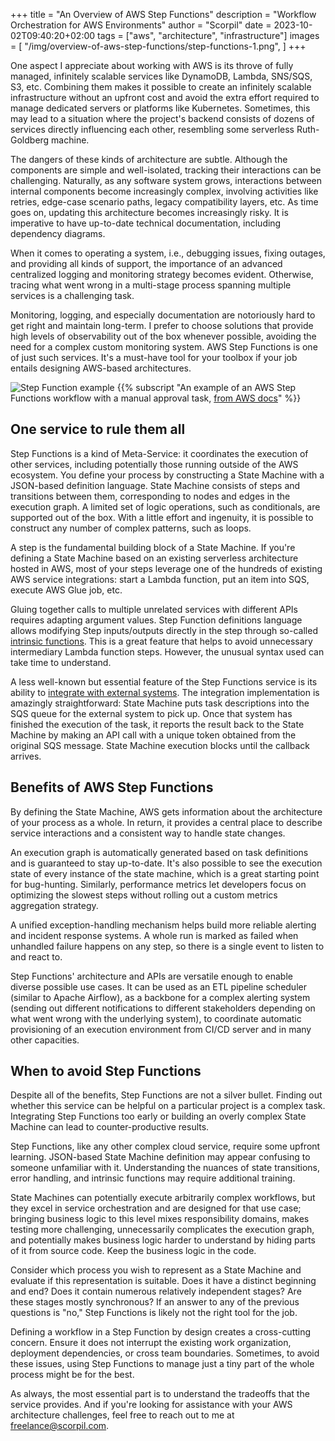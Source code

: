 +++
title = "An Overview of AWS Step Functions"
description = "Workflow Orchestration for AWS Environments"
author = "Scorpil"
date = 2023-10-02T09:40:20+02:00
tags = ["aws", "architecture", "infrastructure"]
images = [
    "/img/overview-of-aws-step-functions/step-functions-1.png",
]
+++

One aspect I appreciate about working with AWS is its throve of fully managed, infinitely scalable services like DynamoDB, Lambda, SNS/SQS, S3, etc. Combining them makes it possible to create an infinitely scalable infrastructure without an upfront cost and avoid the extra effort required to manage dedicated servers or platforms like Kubernetes. Sometimes, this may lead to a situation where the project's backend consists of dozens of services directly influencing each other, resembling some serverless Ruth-Goldberg machine.

The dangers of these kinds of architecture are subtle. Although the components are simple and well-isolated, tracking their interactions can be challenging. Naturally, as any software system grows, interactions between internal components become increasingly complex, involving activities like retries, edge-case scenario paths, legacy compatibility layers, etc. As time goes on, updating this architecture becomes increasingly risky. It is imperative to have up-to-date technical documentation, including dependency diagrams.

When it comes to operating a system, i.e., debugging issues, fixing outages, and providing all kinds of support, the importance of an advanced centralized logging and monitoring strategy becomes evident. Otherwise, tracing what went wrong in a multi-stage process spanning multiple services is a challenging task.

Monitoring, logging, and especially documentation are notoriously hard to get right and maintain long-term. I prefer to choose solutions that provide high levels of observability out of the box whenever possible, avoiding the need for a complex custom monitoring system. AWS Step Functions is one of just such services. It's a must-have tool for your toolbox if your job entails designing AWS-based architectures.

![Step Function example](/img/overview-of-aws-step-functions/step-functions-1.png)
{{% subscript "An example of an AWS Step Functions workflow with a manual approval task, [from AWS docs](https://aws.amazon.com/step-functions/use-cases/)" %}}

## One service to rule them all

Step Functions is a kind of Meta-Service: it coordinates the execution of other services, including potentially those running outside of the AWS ecosystem. You define your process by constructing a State Machine with a JSON-based definition language. State Machine consists of steps and transitions between them, corresponding to nodes and edges in the execution graph. A limited set of logic operations, such as conditionals, are supported out of the box. With a little effort and ingenuity, it is possible to construct any number of complex patterns, such as loops.

A step is the fundamental building block of a State Machine. If you're defining a State Machine based on an existing serverless architecture hosted in AWS, most of your steps leverage one of the hundreds of existing AWS service integrations: start a Lambda function, put an item into SQS, execute AWS Glue job, etc.

Gluing together calls to multiple unrelated services with different APIs requires adapting argument values. Step Function definitions language allows modifying Step inputs/outputs directly in the step through so-called [intrinsic functions](https://docs.aws.amazon.com/step-functions/latest/dg/amazon-states-language-intrinsic-functions.html). This is a great feature that helps to avoid unnecessary intermediary Lambda function steps. However, the unusual syntax used can take time to understand.

A less well-known but essential feature of the Step Functions service is its ability to [integrate with external systems](https://docs.aws.amazon.com/step-functions/latest/dg/connect-to-resource.html). The integration implementation is amazingly straightforward: State Machine puts task descriptions into the SQS queue for the external system to pick up. Once that system has finished the execution of the task, it reports the result back to the State Machine by making an API call with a unique token obtained from the original SQS message. State Machine execution blocks until the callback arrives.

## Benefits of AWS Step Functions

By defining the State Machine, AWS gets information about the architecture of your process as a whole. In return, it provides a central place to describe service interactions and a consistent way to handle state changes.

An execution graph is automatically generated based on task definitions and is guaranteed to stay up-to-date. It's also possible to see the execution state of every instance of the state machine, which is a great starting point for bug-hunting. Similarly, performance metrics let developers focus on optimizing the slowest steps without rolling out a custom metrics aggregation strategy.

A unified exception-handling mechanism helps build more reliable alerting and incident response systems. A whole run is marked as failed when unhandled failure happens on any step, so there is a single event to listen to and react to.

Step Functions' architecture and APIs are versatile enough to enable diverse possible use cases. It can be used as an ETL pipeline scheduler (similar to Apache Airflow), as a backbone for a complex alerting system (sending out different notifications to different stakeholders depending on what went wrong with the underlying system),  to coordinate automatic provisioning of an execution environment from CI/CD server and in many other capacities.

## When to avoid Step Functions

Despite all of the benefits, Step Functions are not a silver bullet. Finding out whether this service can be helpful on a particular project is a complex task. Integrating Step Functions too early or building an overly complex State Machine can lead to counter-productive results.

Step Functions, like any other complex cloud service, require some upfront learning. JSON-based State Machine definition may appear confusing to someone unfamiliar with it. Understanding the nuances of state transitions, error handling, and intrinsic functions may require additional training.

State Machines can potentially execute arbitrarily complex workflows, but they excel in service orchestration and are designed for that use case; bringing business logic to this level mixes responsibility domains, makes testing more challenging, unnecessarily complicates the execution graph, and potentially makes business logic harder to understand by hiding parts of it from source code. Keep the business logic in the code.

Consider which process you wish to represent as a State Machine and evaluate if this representation is suitable. Does it have a distinct beginning and end? Does it contain numerous relatively independent stages? Are these stages mostly synchronous? If an answer to any of the previous questions is "no," Step Functions is likely not the right tool for the job.

Defining a workflow in a Step Function by design creates a cross-cutting concern. Ensure it does not interrupt the existing work organization, deployment dependencies, or cross team boundaries. Sometimes, to avoid these issues, using Step Functions to manage just a tiny part of the whole process might be for the best.

As always, the most essential part is to understand the tradeoffs that the service provides. And if you're looking for assistance with your AWS architecture challenges, feel free to reach out to me at freelance@scorpil.com.